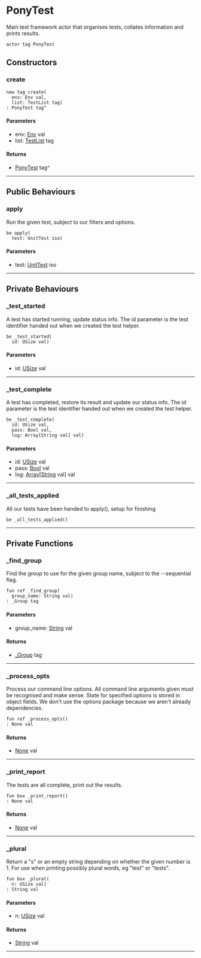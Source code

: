 # PonyTest

Main test framework actor that organises tests, collates information and
prints results.


```pony
actor tag PonyTest
```

## Constructors

### create

```pony
new tag create(
  env: Env val,
  list: TestList tag)
: PonyTest tag^
```
#### Parameters

*   env: [Env](builtin-Env) val
*   list: [TestList](ponytest-TestList) tag

#### Returns

* [PonyTest](ponytest-PonyTest) tag^

---

## Public Behaviours

### apply

Run the given test, subject to our filters and options.


```pony
be apply(
  test: UnitTest iso)
```
#### Parameters

*   test: [UnitTest](ponytest-UnitTest) iso

---

## Private Behaviours

### _test_started

A test has started running, update status info.
The id parameter is the test identifier handed out when we created the test
helper.


```pony
be _test_started(
  id: USize val)
```
#### Parameters

*   id: [USize](builtin-USize) val

---

### _test_complete

A test has completed, restore its result and update our status info.
The id parameter is the test identifier handed out when we created the test
helper.


```pony
be _test_complete(
  id: USize val,
  pass: Bool val,
  log: Array[String val] val)
```
#### Parameters

*   id: [USize](builtin-USize) val
*   pass: [Bool](builtin-Bool) val
*   log: [Array](builtin-Array)\[[String](builtin-String) val\] val

---

### _all_tests_applied

All our tests have been handed to apply(), setup for finishing


```pony
be _all_tests_applied()
```

---

## Private Functions

### _find_group

Find the group to use for the given group name, subject to the
--sequential flag.


```pony
fun ref _find_group(
  group_name: String val)
: _Group tag
```
#### Parameters

*   group_name: [String](builtin-String) val

#### Returns

* [_Group](ponytest-_Group) tag

---

### _process_opts

Process our command line options.
All command line arguments given must be recognised and make sense.
State for specified options is stored in object fields.
We don't use the options package because we aren't already dependencies.


```pony
fun ref _process_opts()
: None val
```

#### Returns

* [None](builtin-None) val

---

### _print_report

The tests are all complete, print out the results.


```pony
fun box _print_report()
: None val
```

#### Returns

* [None](builtin-None) val

---

### _plural

Return a "s" or an empty string depending on whether the given number is 1.
For use when printing possibly plural words, eg "test" or "tests".


```pony
fun box _plural(
  n: USize val)
: String val
```
#### Parameters

*   n: [USize](builtin-USize) val

#### Returns

* [String](builtin-String) val

---

